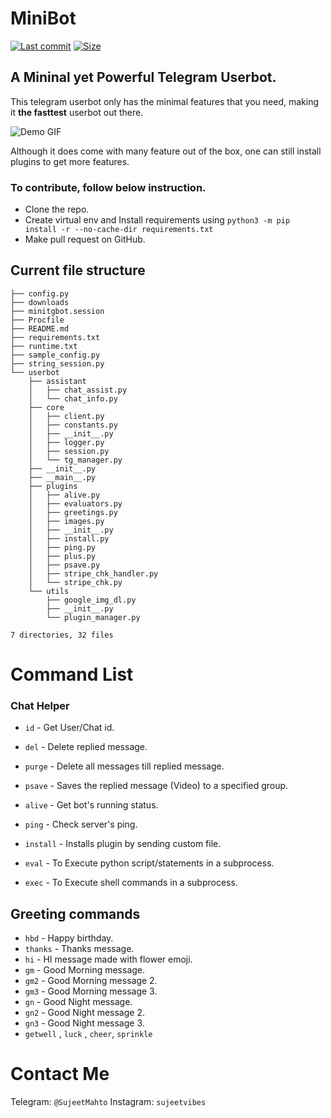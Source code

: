 # MiniBot

[![Last commit](https://img.shields.io/github/last-commit/MahtoSujeet/miniuserbot?&logo=github)](https://github.com/MahtoSujeet/miniuserbot)
[![Size](https://img.shields.io/github/repo-size/MahtoSujeet/miniuserbot?color=green)](https://github.com/MahtoSujeet/miniuserbot)

## A Mininal yet Powerful Telegram Userbot.

This telegram userbot only has the minimal features that you need,
making it **the fasttest** userbot out there.

![Demo GIF](./assets/demo.gif)

Although it does come with many feature out of the box, one can still install plugins
to get more features.


### To contribute, follow below instruction.

* Clone the repo.
* Create virtual env and Install requirements using `python3 -m pip install -r --no-cache-dir requirements.txt`
* Make pull request on GitHub.

## Current file structure

```
├── config.py
├── downloads
├── minitgbot.session
├── Procfile
├── README.md
├── requirements.txt
├── runtime.txt
├── sample_config.py
├── string_session.py
└── userbot
    ├── assistant
    │   ├── chat_assist.py
    │   └── chat_info.py
    ├── core
    │   ├── client.py
    │   ├── constants.py
    │   ├── __init__.py
    │   ├── logger.py
    │   ├── session.py
    │   └── tg_manager.py
    ├── __init__.py
    ├── __main__.py
    ├── plugins
    │   ├── alive.py
    │   ├── evaluators.py
    │   ├── greetings.py
    │   ├── images.py
    │   ├── __init__.py
    │   ├── install.py
    │   ├── ping.py
    │   ├── plus.py
    │   ├── psave.py
    │   ├── stripe_chk_handler.py
    │   └── stripe_chk.py
    └── utils
        ├── google_img_dl.py
        ├── __init__.py
        └── plugin_manager.py

7 directories, 32 files
```

# Command List 
### Chat Helper
* `id` - Get User/Chat id.
* `del` - Delete replied message.
* `purge` - Delete all messages till replied message.
* `psave` - Saves the replied message (Video) to a specified group.

* `alive` - Get bot's running status.
* `ping` - Check server's ping.
* `install` - Installs plugin by sending custom file.

* `eval` - To Execute python script/statements in a subprocess.
* `exec` - To Execute shell commands in a subprocess.

## Greeting commands
* `hbd` - Happy birthday.
* `thanks` - Thanks message.
* `hi` - HI message made with flower emoji.
* `gm` - Good Morning message.
* `gm2` - Good Morning message 2.
* `gm3` - Good Morning message 3.
* `gn` - Good Night message.
* `gn2` - Good Night message 2.
* `gn3` - Good Night message 3.
* `getwell` , `luck` , `cheer`, `sprinkle`



# Contact Me
Telegram: `@SujeetMahto`
Instagram: `sujeetvibes`
